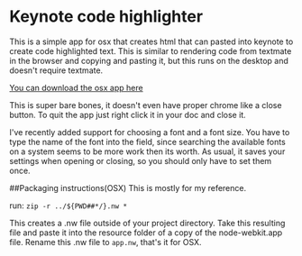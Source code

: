# Keynote code highlighter
This is a simple app for osx that creates html that can pasted into keynote
to create code highlighted text. This is similar to rendering code from textmate
in the browser and copying and pasting it, but this runs on the desktop and doesn't
require textmate.

[You can download the osx app here](http://s3.amazonaws.com/courseware.codeschool.com/keynote_code_highlighter.zip)

This is super bare bones, it doesn't even have proper chrome like a close button.
To quit the app just right click it in your doc and close it.

I've recently added support for choosing a font and a font size. You have to type the name of
the font into the field, since searching the available fonts on a system seems to be more
work then its worth. As usual, it saves your settings when opening or closing, so you should
only have to set them once.


##Packaging instructions(OSX)
This is mostly for my reference.

run: `zip -r ../${PWD##*/}.nw *`

This creates a .nw file outside of your project directory. Take this resulting file and
paste it into the resource folder of a copy of the node-webkit.app file.
Rename this .nw file to `app.nw`, that's it for OSX.